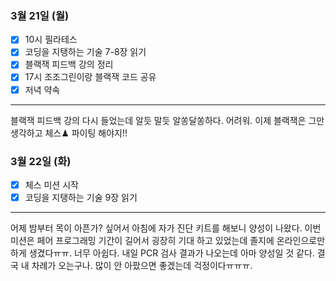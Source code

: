 ### 3월 21일 (월)
- [x] 10시 필라테스 
- [x] 코딩을 지탱하는 기술 7-8장 읽기
- [x] 블랙잭 피드백 강의 정리
- [x] 17시 조조그린이랑 블랙잭 코드 공유
- [x] 저녁 약속
---
블랙잭 피드백 강의 다시 들었는데 알듯 말듯 알쏭달쏭하다. 어려워.
이제 블랙잭은 그만 생각하고 체스♟ 파이팅 해야지!!

### 3월 22일 (화)
- [x] 체스 미션 시작
- [x] 코딩을 지탱하는 기술 9장 읽기
---
어제 밤부터 목이 아픈가? 싶어서 아침에 자가 진단 키트를 해보니 양성이 나왔다.
이번 미션은 페어 프로그래밍 기간이 길어서 굉장히 기대 하고 있었는데 졸지에 온라인으로만 하게 생겼다ㅠㅠ. 너무 아쉽다.
내일 PCR 검사 결과가 나오는데 아마 양성일 것 같다. 결국 내 차례가 오는구나. 많이 안 아팠으면 좋겠는데 걱정이다ㅠㅠㅠ.